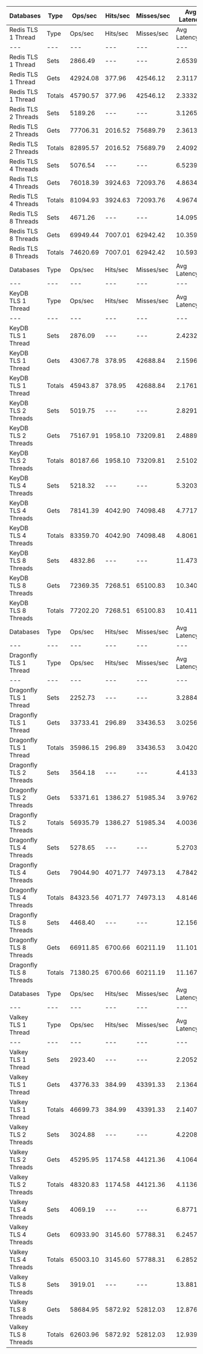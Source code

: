 | Databases | Type | Ops/sec | Hits/sec | Misses/sec | Avg Latency | p50 Latency | p99 Latency | p99.9 Latency | KB/sec |
| --- | --- | --- | --- | --- | --- | --- | --- | --- | --- |
| Redis TLS 1 Thread | Type | Ops/sec | Hits/sec | Misses/sec | Avg Latency | p50 Latency | p99 Latency | p99.9 Latency | KB/sec |
| --- | --- | --- | --- | --- | --- | --- | --- | --- | --- |
Redis TLS 1 Thread | Sets | 2866.49 | --- | --- | 2.65390 | 2.28700 | 3.77500 | 129.53500 | 1567.16 |
Redis TLS 1 Thread | Gets | 42924.08 | 377.96 | 42546.12 | 2.31179 | 2.28700 | 3.71100 | 4.09500 | 1860.15 |
Redis TLS 1 Thread | Totals | 45790.57 | 377.96 | 42546.12 | 2.33321 | 2.28700 | 3.71100 | 4.15900 | 3427.31 |
Redis TLS 2 Threads | Sets | 5189.26 | --- | --- | 3.12652 | 2.31900 | 5.24700 | 286.71900 | 2837.07 |
Redis TLS 2 Threads | Gets | 77706.31 | 2016.52 | 75689.79 | 2.36135 | 2.31900 | 4.89500 | 7.00700 | 4037.53 |
Redis TLS 2 Threads | Totals | 82895.57 | 2016.52 | 75689.79 | 2.40925 | 2.31900 | 4.89500 | 7.26300 | 6874.61 |
Redis TLS 4 Threads | Sets | 5076.54 | --- | --- | 6.52392 | 4.79900 | 9.85500 | 606.20700 | 2775.45 |
Redis TLS 4 Threads | Gets | 76018.39 | 3924.63 | 72093.76 | 4.86349 | 4.76700 | 9.53500 | 11.77500 | 4931.52 |
Redis TLS 4 Threads | Totals | 81094.93 | 3924.63 | 72093.76 | 4.96744 | 4.76700 | 9.53500 | 12.03100 | 7706.97 |
Redis TLS 8 Threads | Sets | 4671.26 | --- | --- | 14.09577 | 9.98300 | 22.27100 | 1376.25500 | 2553.87 |
Redis TLS 8 Threads | Gets | 69949.44 | 7007.01 | 62942.42 | 10.35918 | 9.98300 | 21.37500 | 28.15900 | 6245.61 |
Redis TLS 8 Threads | Totals | 74620.69 | 7007.01 | 62942.42 | 10.59309 | 9.98300 | 21.50300 | 28.79900 | 8799.48 |
| Databases | Type | Ops/sec | Hits/sec | Misses/sec | Avg Latency | p50 Latency | p99 Latency | p99.9 Latency | KB/sec |
| --- | --- | --- | --- | --- | --- | --- | --- | --- | --- |
| KeyDB TLS 1 Thread | Type | Ops/sec | Hits/sec | Misses/sec | Avg Latency | p50 Latency | p99 Latency | p99.9 Latency | KB/sec |
| --- | --- | --- | --- | --- | --- | --- | --- | --- | --- |
KeyDB TLS 1 Thread | Sets | 2876.09 | --- | --- | 2.42321 | 2.17500 | 3.45500 | 99.83900 | 1572.41 |
KeyDB TLS 1 Thread | Gets | 43067.78 | 378.95 | 42688.84 | 2.15962 | 2.15900 | 3.32700 | 3.74300 | 1866.24 |
KeyDB TLS 1 Thread | Totals | 45943.87 | 378.95 | 42688.84 | 2.17612 | 2.15900 | 3.32700 | 3.79100 | 3438.65 |
KeyDB TLS 2 Threads | Sets | 5019.75 | --- | --- | 2.82917 | 2.25500 | 5.50300 | 136.19100 | 2744.40 |
KeyDB TLS 2 Threads | Gets | 75167.91 | 1958.10 | 73209.81 | 2.48899 | 2.23900 | 5.18300 | 7.13500 | 3909.39 |
KeyDB TLS 2 Threads | Totals | 80187.66 | 1958.10 | 73209.81 | 2.51029 | 2.23900 | 5.21500 | 7.29500 | 6653.79 |
KeyDB TLS 4 Threads | Sets | 5218.32 | --- | --- | 5.32034 | 4.70300 | 11.26300 | 227.32700 | 2852.96 |
KeyDB TLS 4 Threads | Gets | 78141.39 | 4042.90 | 74098.48 | 4.77177 | 4.70300 | 10.81500 | 14.20700 | 5073.60 |
KeyDB TLS 4 Threads | Totals | 83359.70 | 4042.90 | 74098.48 | 4.80611 | 4.70300 | 10.87900 | 14.59100 | 7926.56 |
KeyDB TLS 8 Threads | Sets | 4832.86 | --- | --- | 11.47304 | 10.04700 | 24.95900 | 483.32700 | 2642.22 |
KeyDB TLS 8 Threads | Gets | 72369.35 | 7268.51 | 65100.83 | 10.34098 | 9.98300 | 23.67900 | 31.35900 | 6471.28 |
KeyDB TLS 8 Threads | Totals | 77202.20 | 7268.51 | 65100.83 | 10.41185 | 9.98300 | 23.80700 | 32.12700 | 9113.50 |
| Databases | Type | Ops/sec | Hits/sec | Misses/sec | Avg Latency | p50 Latency | p99 Latency | p99.9 Latency | KB/sec |
| --- | --- | --- | --- | --- | --- | --- | --- | --- | --- |
| Dragonfly TLS 1 Thread | Type | Ops/sec | Hits/sec | Misses/sec | Avg Latency | p50 Latency | p99 Latency | p99.9 Latency | KB/sec |
| --- | --- | --- | --- | --- | --- | --- | --- | --- | --- |
Dragonfly TLS 1 Thread | Sets | 2252.73 | --- | --- | 3.28844 | 2.97500 | 6.75100 | 109.05500 | 1231.61 |
Dragonfly TLS 1 Thread | Gets | 33733.41 | 296.89 | 33436.53 | 3.02562 | 2.97500 | 6.62300 | 7.16700 | 1461.79 |
Dragonfly TLS 1 Thread | Totals | 35986.15 | 296.89 | 33436.53 | 3.04207 | 2.97500 | 6.62300 | 7.19900 | 2693.40 |
Dragonfly TLS 2 Threads | Sets | 3564.18 | --- | --- | 4.41332 | 3.93500 | 9.21500 | 173.05500 | 1948.61 |
Dragonfly TLS 2 Threads | Gets | 53371.61 | 1386.27 | 51985.34 | 3.97624 | 3.91900 | 8.89500 | 10.62300 | 2773.76 |
Dragonfly TLS 2 Threads | Totals | 56935.79 | 1386.27 | 51985.34 | 4.00360 | 3.91900 | 8.89500 | 10.75100 | 4722.37 |
Dragonfly TLS 4 Threads | Sets | 5278.65 | --- | --- | 5.27031 | 4.92700 | 11.26300 | 192.51100 | 2885.95 |
Dragonfly TLS 4 Threads | Gets | 79044.90 | 4071.77 | 74973.13 | 4.78421 | 4.89500 | 10.81500 | 13.82300 | 5123.27 |
Dragonfly TLS 4 Threads | Totals | 84323.56 | 4071.77 | 74973.13 | 4.81464 | 4.92700 | 10.87900 | 14.20700 | 8009.22 |
Dragonfly TLS 8 Threads | Sets | 4468.40 | --- | --- | 12.15630 | 11.19900 | 28.54300 | 421.88700 | 2442.97 |
Dragonfly TLS 8 Threads | Gets | 66911.85 | 6700.66 | 60211.19 | 11.10158 | 11.19900 | 27.00700 | 39.42300 | 5973.35 |
Dragonfly TLS 8 Threads | Totals | 71380.25 | 6700.66 | 60211.19 | 11.16761 | 11.19900 | 27.13500 | 41.47100 | 8416.32 |
| Databases | Type | Ops/sec | Hits/sec | Misses/sec | Avg Latency | p50 Latency | p99 Latency | p99.9 Latency | KB/sec |
| --- | --- | --- | --- | --- | --- | --- | --- | --- | --- |
| Valkey TLS 1 Thread | Type | Ops/sec | Hits/sec | Misses/sec | Avg Latency | p50 Latency | p99 Latency | p99.9 Latency | KB/sec |
| --- | --- | --- | --- | --- | --- | --- | --- | --- | --- |
Valkey TLS 1 Thread | Sets | 2923.40 | --- | --- | 2.20526 | 2.06300 | 3.47100 | 28.03100 | 1598.28 |
Valkey TLS 1 Thread | Gets | 43776.33 | 384.99 | 43391.33 | 2.13648 | 2.06300 | 3.35900 | 4.92700 | 1896.84 |
Valkey TLS 1 Thread | Totals | 46699.73 | 384.99 | 43391.33 | 2.14078 | 2.06300 | 3.37500 | 5.08700 | 3495.12 |
Valkey TLS 2 Threads | Sets | 3024.88 | --- | --- | 4.22082 | 4.44700 | 8.70300 | 57.34300 | 1653.76 |
Valkey TLS 2 Threads | Gets | 45295.95 | 1174.58 | 44121.36 | 4.10648 | 4.44700 | 8.51100 | 10.62300 | 2353.09 |
Valkey TLS 2 Threads | Totals | 48320.83 | 1174.58 | 44121.36 | 4.11364 | 4.44700 | 8.51100 | 10.75100 | 4006.85 |
Valkey TLS 4 Threads | Sets | 4069.19 | --- | --- | 6.87712 | 6.17500 | 12.79900 | 266.23900 | 2224.71 |
Valkey TLS 4 Threads | Gets | 60933.90 | 3145.60 | 57788.31 | 6.24577 | 6.17500 | 12.35100 | 15.42300 | 3952.81 |
Valkey TLS 4 Threads | Totals | 65003.10 | 3145.60 | 57788.31 | 6.28529 | 6.17500 | 12.35100 | 15.87100 | 6177.53 |
Valkey TLS 8 Threads | Sets | 3919.01 | --- | --- | 13.88186 | 12.41500 | 26.87900 | 462.84700 | 2142.60 |
Valkey TLS 8 Threads | Gets | 58684.95 | 5872.92 | 52812.03 | 12.87648 | 12.41500 | 25.72700 | 33.79100 | 5236.97 |
Valkey TLS 8 Threads | Totals | 62603.96 | 5872.92 | 52812.03 | 12.93942 | 12.41500 | 25.85500 | 34.55900 | 7379.57 |
